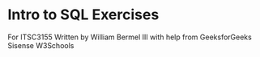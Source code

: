 # Intro to SQL Exercises
 For ITSC3155
Written by William Bermel III
with help from
GeeksforGeeks
Sisense
W3Schools
